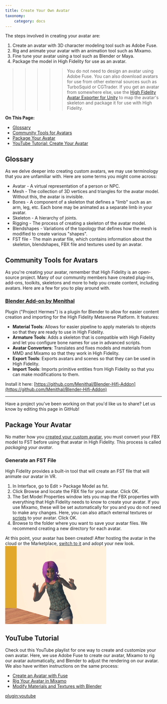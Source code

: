 ```yaml
---
title: Create Your Own Avatar
taxonomy:
    category: docs
---
```


The steps involved in creating your avatar are:

1. Create an avatar with 3D character modeling tool such as Adobe Fuse. 
2. Rig and animate your avatar with an animation tool such as Mixamo.
3. Fine tune your avatar using a tool such as Blender or Maya.
4. Package the model in High Fidelity for use as an avatar.  

>>>>>You do not need to design an avatar using Adobe Fuse. You can also download avatars for use from other external sources such as TurboSquid or CGTrader. If you get an avatar from somewhere else, use the [High Fidelity Avatar Exporter for Unity](../find-avatars) to map the avatar's skeleton and package it for use with High Fidelity.

**On This Page:**
* [Glossary](#glossary)
* [Community Tools for Avatars](#community-tools-for-avatars)
* [Package Your Avatar](#package-your-avatar)
* [YouTube Tutorial: Create Your Avatar](#youtube-tutorial)

## Glossary

As we delve deeper into creating custom avatars, we may use terminology that you are unfamiliar with. Here are some terms you might come across:

* Avatar - A virtual representation of a person or NPC.
* Mesh - The collection of 3D vertices and triangles for the avatar model. Without this, the avatar is invisible.
* Bones - A component of a skeleton that defines a "limb" such as an arm, leg, etc. Each bone may be animated as a separate limb in your avatar.
* Skeleton - A hierarchy of joints.
* Rigging - The process of creating a skeleton of the avatar model.
* Blendshapes - Variations of the topology that defines how the mesh is modified to create various "shapes".
* FST file - The main avatar file, which contains information about the skeleton, blendshapes, FBX file and textures used by an avatar.

## Community Tools for Avatars
As you're creating your avatar, remember that High Fidelity is an open-source project. Many of our community members have created plug-ins, add-ons, toolkits, skeletons and more to help you create content, including avatars. Here are a few for you to play around with.

### [Blender Add-on by Menithal](https://github.com/Menithal/Blender-Hifi-Addon)

Plugin ("Project Hermes") is a plugin for Blender to allow for easier content creation and importing for the High Fidelity Metaverse Platform. It features: 

- **Material Tools**: Allows for easier pipeline to apply materials to objects so that they are ready to use in High Fidelity.
- **Armature Tools**: Adds a skeleton that is compatible with High Fidelity and let you configure bone names for use in advanced scripts.
- **Avatar Converters**: Translates and fixes models and materials from MMD and Mixamo so that they work in High Fidelity.
- **Export Tools**: Exports avatars and scenes so that they can be used in High Fidelity.
- **Import Tools**: Imports primitive entities from High Fidelity so that you can make modifications to them.

Install it here: [https://github.com/Menithal/Blender-Hifi-Addon](https://github.com/Menithal/Blender-Hifi-Addon)

---
Have a project you've been working on that you'd like us to share? Let us know by editing this page in GitHub! 

## Package Your Avatar

No matter how you [created your custom avatar](../), you must convert your FBX model to FST before using that avatar in High Fidelity. This process is called *packaging your avatar*.

### Generate an FST File
High Fidelity provides a built-in tool that will create an FST file that will animate our avatar in VR. 

1. In Interface, go to Edit > Package Model as fst.
2. Click Browse and locate the FBX file for your avatar. Click OK. 
3. The Set Model Properties window lets you map the FBX properties with everything that High Fidelity needs to know to create your avatar. If you use Mixamo, these will be set automatically for you and you do not need to make any changes. Here, you can also attach external textures or [scripts](../../../script/avatar-scripts) to your avatar. Click OK.
4. Browse to the folder where you want to save your avatar files. We recommend creating a new directory for each avatar. 

At this point, your avatar has been created! After hosting the avatar in the cloud or the Marketplace, [switch to it](../../../explore/personalize-experience/change-avatar#use-your-own-custom-avatar) and adopt your new look. ![](imported-avatar.png)

## YouTube Tutorial

Check out this YouTube playlist for one way to create and customize your own avatar. Here, we use Adobe Fuse to create our avatar, Mixamo to rig our avatar automatically, and Blender to adjust the rendering on our avatar. We also have written instructions on the same process: 

* [Create an Avatar with Fuse](../fuse-tutorial)
* [Rig Your Avatar in Mixamo](../mixamo-tutorial)
* [Modify Materials and Textures with Blender](../blender-tutorial)

[plugin:youtube](https://www.youtube.com/watch?v=6NfiH4rdVRM)

